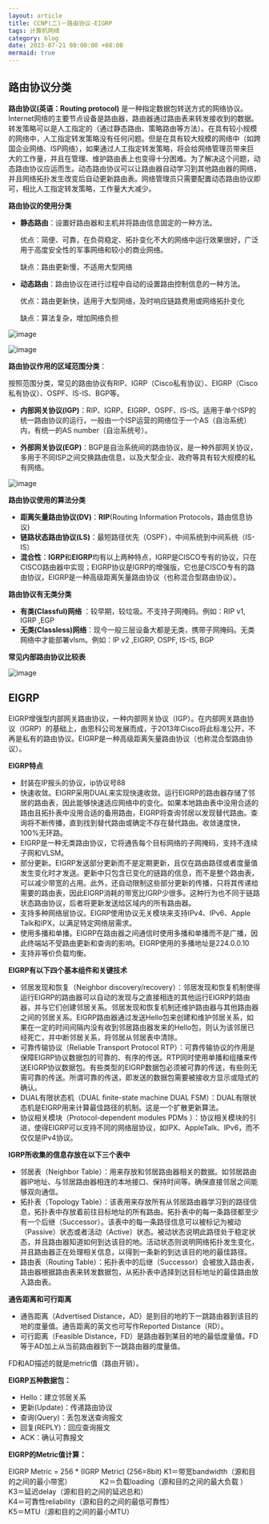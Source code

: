 ```yaml
---
layout: article
title: CCNP(二)－路由协议-EIGRP
tags: 计算机网络
category: blog
date: 2023-07-21 00:00:00 +08:00
mermaid: true
---
```

## 路由协议分类
**路由协议(英语：Routing protocol)** 是一种指定数据包转送方式的网络协议。Internet网络的主要节点设备是路由器，路由器通过路由表来转发接收到的数据。转发策略可以是人工指定的（通过静态路由、策略路由等方法）。在具有较小规模的网络中，人工指定转发策略没有任何问题。但是在具有较大规模的网络中（如跨国企业网络、ISP网络），如果通过人工指定转发策略，将会给网络管理员带来巨大的工作量，并且在管理、维护路由表上也变得十分困难。为了解决这个问题，动态路由协议应运而生。动态路由协议可以让路由器自动学习到其他路由器的网络，并且网络拓扑发生改变后自动更新路由表。网络管理员只需要配置动态路由协议即可，相比人工指定转发策略，工作量大大减少。


**路由协议的使用分类**

- **静态路由**：设置好路由器和主机并将路由信息固定的一种方法。

	优点：简便、可靠，在负荷稳定、拓扑变化不大的网络中运行效果很好，广泛用于高度安全性的军事网络和较小的商业网络。

	缺点：路由更新慢，不适用大型网络
- **动态路由**：路由协议在进行过程中自动的设置路由控制信息的一种方法。

	优点：路由更新快，适用于大型网络，及时响应链路费用或网络拓扑变化
	
	缺点：算法复杂，增加网络负担

![image](https://github.com/yutao517/yutao517.github.io/assets/62100249/378ba4a9-9ea9-4a16-8bb0-6b4063485dd6)

![image](https://github.com/yutao517/yutao517.github.io/assets/62100249/dc292b04-f458-4c9e-8cd7-9fd3adfa7c7a)

**路由协议作用的区域范围分类**：

按照范围分类，常见的路由协议有RIP、IGRP（Cisco私有协议）、EIGRP（Cisco私有协议）、OSPF、IS-IS、BGP等。　

- **内部网关协议(IGP)**：RIP、IGRP、EIGRP、OSPF、IS-IS。适用于单个ISP的统一路由协议的运行，一般由一个ISP运营的网络位于一个AS（自治系统）内，有统一的AS number（自治系统号）。

- **外部网关协议(EGP)**：BGP是自治系统间的路由协议，是一种外部网关协议，多用于不同ISP之间交换路由信息，以及大型企业、政府等具有较大规模的私有网络。


![image](https://github.com/yutao517/yutao517.github.io/assets/62100249/1e1eba9b-2b9e-451a-972c-8f5fcbda3caf)

**路由协议使用的算法分类**

- **距离矢量路由协议(DV)**：**RIP**(Routing Information Protocols，路由信息协议)
- **链路状态路由协议(LS)**：最短路径优先（OSPF），中间系统到中间系统（IS-IS）
- **混合性**：**IGRP**和**EIGRP**均有以上两种特点，IGRP是CISCO专有的协议，只在CISCO路由器中实现；EIGRP协议是IGRP的增强版，它也是CISCO专有的路由协议，EIGRP是一种高级距离矢量路由协议（也称混合型路由协议）。

**路由协议有无类分类**
- **有类(Classful)网络** ：较早期，较垃圾。不支持子网掩码。例如：RIP v1, IGRP ,EGP
- **无类(Classless)网络**：现今一般三层设备大都是无类，携带子网掩码。无类网络中才能部署vlsm。例如：IP v2 ,EIGRP, OSPF, IS-IS, BGP



**常见内部路由协议比较表**


![image](https://github.com/yutao517/yutao517.github.io/assets/62100249/ace6d144-1ece-4879-9f93-48cedb2d758b)


## EIGRP

EIGRP增强型内部网关路由协议，一种内部网关协议（IGP）。在内部网关路由协议（IGRP）的基础上，由思科公司发展而成，于2013年Cisco将此标准公开，不再是私有的路由协议。EIGRP是一种高级距离矢量路由协议（也称混合型路由协议）。

**EIGRP特点**

- 封装在IP报头的协议，ip协议号88
- 快速收敛。EIGRP采用DUAL来实现快速收敛。运行EIGRP的路由器存储了邻居的路由表，因此能够快速适应网络中的变化。如果本地路由表中没用合适的路由且拓扑表中没用合适的备用路由，EIGRP将查询邻居以发现替代路由。查询将不断传播，直到找到替代路由或确定不存在替代路由。收敛速度快，100%无环路。
- EIGRP是一种无类路由协议，它将通告每个目标网络的子网掩码，支持不连续子网和VLSM。
- 部分更新。EIGRP发送部分更新而不是定期更新，且仅在路由路径或者度量值发生变化时才发送。更新中只包含已变化的链路的信息，而不是整个路由表，可以减少带宽的占用。此外，还自动限制这些部分更新的传播，只将其传递给需要的路由表，因此EIGRP消耗的带宽比IGRP少很多。这种行为也不同于链路状态路由协议，后者将更新发送给区域内的所有路由器。
- 支持多种网络层协议。EIGRP使用协议无关模块来支持IPv4、IPv6、Apple Talk和IPX，以满足特定网络层需求。
- 使用多播和单播。EIGRP在路由器之间通信时使用多播和单播而不是广播，因此终端站不受路由更新和查询的影响。EIGRP使用的多播地址是224.0.0.10
- 支持非等价负载均衡。

**EIGRP有以下四个基本组件和关键技术**

- 邻居发现和恢复（Neighbor discovery/recovery）：邻居发现和恢复机制使得运行EIGRP的路由器可以自动的发现与之直接相连的其他运行EIGRP的路由器，并与它们创建邻居关系。邻居发现和恢复机制还维护路由器与其他路由器之间的邻居关系。EIGRP路由器通过发送Hello包来创建和维护邻居关系，如果在一定的时间间隔内没有收到邻居路由器发来的Hello包，则认为该邻居已经死亡，并中断邻居关系，将邻居从邻居表中清除。
- 可靠传输协议（Reliable Transport Protocol RTP）：可靠传输协议的作用是保障EIGRP协议数据包的可靠的、有序的传送。RTP同时使用单播和组播来传送EIGRP协议数据包。有些类型的EIGRP数据包必须被可靠的传送，有些则无需可靠的传送。所谓可靠的传送，即发送的数据包需要被接收方显示或隐式的确认。
- DUAL有限状态机（DUAL finite-state machine DUAL FSM）：DUAL有限状态机是EIGRP用来计算最佳路径的机制。这是一个扩散更新算法。
- 协议相关模块（Protocol-dependent modules PDMs ）：协议相关模块的引进，使得EIGRP可以支持不同的网络层协议，如IPX、AppleTalk、IPv6，而不仅仅是IPv4协议。

**IGRP所收集的信息存放在以下三个表中**

- 邻居表（Neighbor Table）：用来存放和邻居路由器相关的数据。如邻居路由器IP地址、与邻居路由器相连的本地接口、保持时间等。确保直接邻居之间能够双向通信。
- 拓扑表（Topology Table）：该表用来存放所有从邻居路由器学习到的路径信息，拓扑表中存放着前往目标地址的所有路由。拓扑表中的每一条路径都至少有一个后继（Successor）。该表中的每一条路径信息可以被标记为被动（Passive）状态或者活动（Active）状态。被动状态说明此路径处于稳定状态，并且路由器知道如何到达该目的地。活动状态则说明网络拓扑发生变化，并且路由器正在处理相关信息，以得到一条新的到达该目的地的最佳路径。
- 路由表（Routing Table）：拓扑表中的后继（Successor）会被放入路由表，路由器根据路由表来转发数据包，从拓扑表中选择到达目标地址的最佳路由放入路由表。

**通告距离和可行距离**
- 通告距离（Advertised Distance，AD）是到目的地的下一跳路由器到该目的地的度量值。通告距离的英文也可写作Reported Distance（RD）。
- 可行距离（Feasible Distance，FD）是路由器到某目的地的最低度量值。FD等于AD加上从当前路由器到下一跳路由器的度量值。

FD和AD描述的就是metric值（路由开销）。

**EIGRP五种数据包：**
- Hello：建立邻居关系
- 更新(Update)：传递路由协议
- 查询(Query)：丢包发送查询报文
- 回复(REPLY)：回应查询报文
- ACK：确认可靠报文


**EIGRP的Metric值计算：**

EIGRP Metric = 256 * (IGRP Metric)    (256=8bit)
K1＝带宽bandwidth（源和目的之间的最小带宽）　　 　　
K2＝负载loading（源和目的之间的最大负载 ）          
K3＝延迟delay（源和目的之间的延迟总和）　　　       
K4＝可靠性reliability（源和目的之间的最低可靠性）   
K5＝MTU（源和目的之间的最小MTU）　　　            

